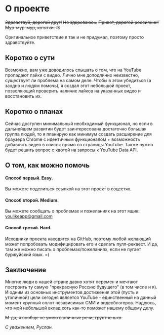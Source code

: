 # О проекте

~~Здравствуй, дорогой друг!~~
~~Не здороваюсь.~~
~~Привет, дорогой россиянин!~~
~~Мур-мур-мур, котятки. :3~~	

Оригинальное приветствие я так и не придумал, поэтому просто здравствуйте.

## Коротко о сути

Возможно, вам уже доводилось слышать о том, что на YouTube пропадают лайки с видео.
Лично мне доподлинно неизвестно, существует ли проблема на самом деле. 
Чтобы в этом убедиться (а заодно и людям помочь), я создал этот небольшой проект,
позволяющий проверить наличие лайков на указанных видео и восстановить их.

## Коротко о планах

Сейчас доступен минимальный необходимый функционал, но если в дальнейшем развитии
будет заинтересована достаточно большая группа людей, то я планирую как минимум создать
расширение для браузера Chrome с идентичным функционалом + возможность добавлять видео в список 
прямо со страницы YouTube. Также нужно будет решить вопрос с квотой на запросы к YouTube Data API.

## О том, как можно помочь

#### Способ первый. Easy.

Вы можете поделиться ссылкой на этот проект в соцсетях.

#### Способ второй. Medium.

Вы можете сообщать о проблемах и пожеланиях на этот ящик: [youlikeapp@gmail.com](mailto:youlikeapp@gmail.com)

#### Способ третий. Hard.

Исходники проекта находятся на GitHub, поэтому любой желающий
может попробовать модифицировать его и сделать пулл-реквест.
И да, там же можно писать о проблемах/пожеланиях, если не пугает
буржуйский язык. =)

## Заключение

Многие люди в нашей стране давно хотят перемен и мечтают построить ту самую
"прекрасную Россию будущего" (в том числе и я). 
И одним из основных инструментов достижения этой
(пусть и утопичной) цели сегодня является YouTube - единственный на данный момент
крупный оплот независимых СМИ и видеоблогеров. Надеюсь, что мой небольшой вклад
хоть как-то поможет нашему общему делу.

~~М-да, я вообще не умею в эпичные речи, грустненько.~~


*С уважением, Руслан.*